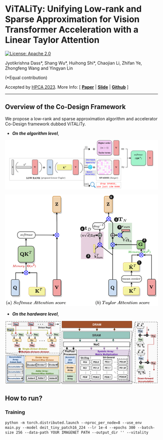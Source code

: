 
# ViTALiTy: Unifying Low-rank and Sparse Approximation for Vision Transformer Acceleration with a Linear Taylor Attention

[![License: Apache 2.0](https://img.shields.io/badge/License-Apache%202.0-green)](https://opensource.org/licenses/Apache-2.0)

Jyotikrishna Dass*, Shang Wu*, Huihong Shi*, Chaojian Li, Zhifan Ye, Zhongfeng Wang and Yingyan Lin

(*Equal contribution)

Accepted by [HPCA 2023](https://hpca-conf.org/2023/). More Info:
\[ [**Paper**](https://arxiv.org/abs/2211.05109) | [**Slide**]() | [**Github**](https://github.com/GATECH-EIC/ViTaLiTy) \]

---

## Overview of the Co-Design Framework

We propose a low-rank and sparse approximation algorithm and accelerator Co-Design framework dubbed ViTALiTy.

* ***On the algorithm level***, 

<p align="center">
<img src="./figures/ViTALiTY-workflow.png" width="800">
</p>
<p align="center">
<img src="./figures/TaylorAttentionFlow2.png" width="800">
</p>

* ***On the hardware level***, 

<p align="center">
<img src="./figures/hardware_overall.png" width="800">
</p>

## How to run?
### Training
    python -m torch.distributed.launch --nproc_per_node=8 --use_env main.py --model deit_tiny_patch16_224 --lr 1e-4 --epochs 300 --batch-size 256 --data-path YOUR IMAGENET PATH --output_dir '' --vitality